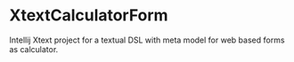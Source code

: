 # XtextCalculatorForm

Intellij Xtext project for a textual DSL with meta model for web based forms as calculator.
